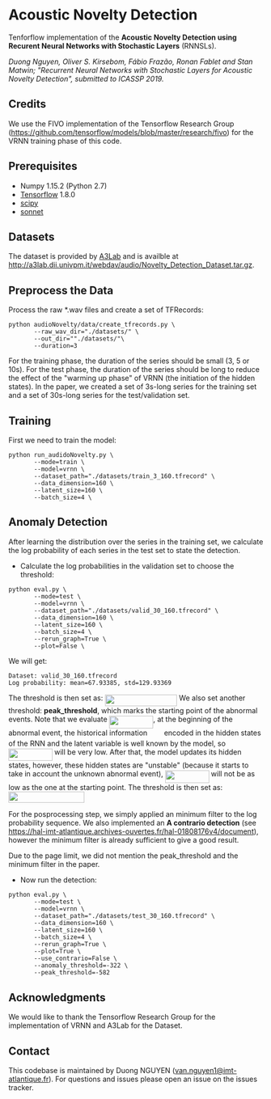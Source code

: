# Acoustic Novelty Detection

Tenforflow implementation of the **Acoustic Novelty Detection using Recurent Neural Networks with Stochastic Layers** (RNNSLs).

*Duong Nguyen, Oliver S. Kirsebom, Fábio Frazão, Ronan Fablet and Stan Matwin; "Recurrent Neural Networks with Stochastic Layers for Acoustic Novelty Detection", submitted to ICASSP 2019.*

## Credits
We use the FIVO implementation of the Tensorflow Research Group (https://github.com/tensorflow/models/blob/master/research/fivo) for the VRNN training phase of this code.

## Prerequisites
- Numpy 1.15.2 (Python 2.7)
- [Tensorflow](http://tensorflow.org) 1.8.0 
- [scipy](https://www.scipy.org/)
- [sonnet](https://github.com/deepmind/sonnet)

## Datasets
The dataset is provided by [A3Lab](http://www.a3lab.dii.univpm.it) and is availble at http://a3lab.dii.univpm.it/webdav/audio/Novelty_Detection_Dataset.tar.gz.

## Preprocess the Data
Process the raw *.wav files and create a set of TFRecords:
```
python audioNovelty/data/create_tfrecords.py \
       --raw_wav_dir="./datasets/" \
       --out_dir=""./datasets/"\
       --duration=3
```

For the training phase, the duration of the series should be small (3, 5 or 10s). For the test phase, the duration of the series should be long to reduce the effect of the "warming up phase" of VRNN (the initiation of the hidden states).
In the paper, we created a set of 3s-long series for the training set and a set of 30s-long series for the test/validation set.

## Training
First we need to train the model:
```
python run_audidoNovelty.py \
       --mode=train \
       --model=vrnn \
       --dataset_path="./datasets/train_3_160.tfrecord" \
       --data_dimension=160 \
       --latent_size=160 \
       --batch_size=4 \
```

## Anomaly Detection
After learning the distribution over the series in the training set, we calculate the log probability of each series in the test set to state the detection.

- Calculate the log probabilities in the validation set to choose the threshold:
```
python eval.py \
       --mode=test \
       --model=vrnn \
       --dataset_path="./datasets/valid_30_160.tfrecord" \
       --data_dimension=160 \
       --latent_size=160 \
       --batch_size=4 \
       --rerun_graph=True \
       --plot=False \
```

We will get:
```
Dataset: valid_30_160.tfrecord
Log probability: mean=67.93385, std=129.93369
```


The threshold is then set as: <img src="/tex/dfa1ab00644e8534aa2cf59db309f2b7.svg?invert_in_darkmode&sanitize=true" align=middle width=142.72244744999998pt height=22.831056599999986pt/>
We also set another threshold: **peak_threshold**, which marks the starting point of the abnormal events. Note that we evaluate <img src="/tex/d4fefbe81767f409ae251e6ebd5dd6a2.svg?invert_in_darkmode&sanitize=true" align=middle width=86.83217565pt height=24.65753399999998pt/>, at the beginning of the abnormal event, the historical information <img src="/tex/086b87ee3074c824ea6407cb948a7e44.svg?invert_in_darkmode&sanitize=true" align=middle width=25.216930199999993pt height=14.611878600000017pt/> encoded in the hidden states of the RNN and the latent variable is well known by the model, so <img src="/tex/d4fefbe81767f409ae251e6ebd5dd6a2.svg?invert_in_darkmode&sanitize=true" align=middle width=86.83217565pt height=24.65753399999998pt/> will be very low. After that, the model updates its hidden states, however, these hidden states are "unstable" (because it starts to take in account the unknown abnormal event), <img src="/tex/d4fefbe81767f409ae251e6ebd5dd6a2.svg?invert_in_darkmode&sanitize=true" align=middle width=86.83217565pt height=24.65753399999998pt/> will not be as low as the one at the starting point. The threshold is then set as: <img src="/tex/d2edac15684d92a890330e902be42a7a.svg?invert_in_darkmode&sanitize=true" align=middle width=149.86418865pt height=22.831056599999986pt/>


For the posprocessing step, we simply applied an minimum filter to the log probability sequence. We also implemented an **A contrario detection** (see https://hal-imt-atlantique.archives-ouvertes.fr/hal-01808176v4/document), however the minimum filter is already sufficient to give a good result.

Due to the page limit, we did not mention the peak_threshold and the minimum filter in the paper. 

- Now run the detection:
```
python eval.py \
       --mode=test \
       --model=vrnn \
       --dataset_path="./datasets/test_30_160.tfrecord" \
       --data_dimension=160 \
       --latent_size=160 \
       --batch_size=4 \
       --rerun_graph=True \
       --plot=True \
       --use_contrario=False \
       --anomaly_threshold=-322 \
       --peak_threshold=-582
```

## Acknowledgments
We would like to thank the Tensorflow Research Group for the implementation of VRNN and A3Lab for the Dataset.

## Contact
This codebase is maintained by Duong NGUYEN (van.nguyen1@imt-atlantique.fr). For questions and issues please open an issue on the issues tracker.
